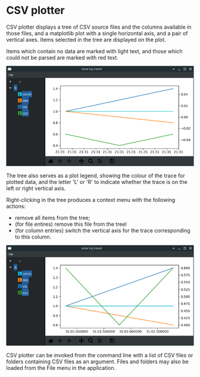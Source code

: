 # CSV plotter

CSV plotter displays a tree of CSV source files and the columns available in those files, and a matplotlib plot with a single horizontal axis, and a pair of vertical axes.  Items selected in the tree are displayed on the plot. 

Items which contain no data are marked with light text, and those which could not be parsed are marked with red text.

![Plot image](screenshot-1.png)

The tree also serves as a plot legend, showing the colour of the trace for plotted data, and the letter 'L' or 'R' to indicate whether the trace is on the left or right vertical axis.

Right-clicking in the tree produces a context menu with the following actions:
  * remove all items from the tree;
  * (for file entires) remove this file from the treel
  * (for column entries) switch the vertical axis for the trace corresponding to this column.

![Plot image - data on both axes](screenshot-2.png)

CSV plotter can be invoked from the command line with a list of CSV files or folders containing CSV files as an argument. Files and folders may also be loaded from the File menu in the application.